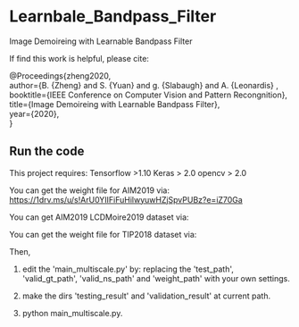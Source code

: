 # Learnbale_Bandpass_Filter
Image Demoireing with Learnable Bandpass Filter

If find this work is helpful, please cite:

@Proceedings{zheng2020,  
author={B. {Zheng} and S. {Yuan} and g. {Slabaugh} and A. {Leonardis} ,  
booktitle={IEEE Conference on Computer Vision and Pattern Recongnition},  
title={Image Demoireing with Learnable Bandpass Filter},  
year={2020},  
}

## Run the code
This project requires:
Tensorflow >1.10
Keras > 2.0
opencv > 2.0

You can get the weight file for AIM2019 via:
https://1drv.ms/u/s!ArU0YIIFiFuHilwyuwHZjSpvPUBz?e=iZ70Ga

You can get AIM2019 LCDMoire2019 dataset via:


You can get the weight file for TIP2018 dataset via:


Then, 
1. edit the 'main_multiscale.py' by:
replacing the 'test_path', 'valid_gt_path', 'valid_ns_path' and 'weight_path' with your own settings.

2. make the dirs 'testing_result' and 'validation_result' at current path.

3. python main_multiscale.py.

